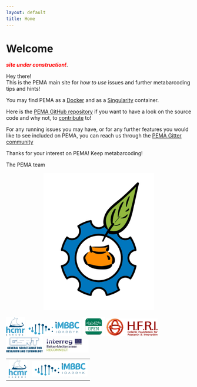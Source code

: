 ```yaml
---
layout: default
title: Home
---
```


# Welcome



<span style="color:red">***site under construction!***</span>.



<p class="message">
  Hey there! <br>
  This is the PEMA main site for <i>how to use</i> issues and further metabarcoding tips and hints!
</p>


You may find PEMA as a [Docker](https://hub.docker.com/r/hariszaf/pema) and as a [Singularity](https://singularity-hub.org/collections/2295) container.

Here is the [PEMA GitHub repository](https://github.com/hariszaf/pema) if you want to have a look on the source code and why not, to [contribute](https://github.com/hariszaf/pema/blob/master/CONTRIBUTING.md) to!

For any running issues you may have, or for any further features you would like to see included on PEMA, you can reach us through the [PEMA Gitter community](https://gitter.im/pema-helpdesk/community#)

Thanks for your interest on PEMA!
Keep metabarcoding!

The PEMA team

<p align="center">
<img src="public/pema_logo.png" alt="drawing" style="width:300px;"/>
</p>

<p float="left">
  <img src="public/hcmr.png" width="50" />
  <img src="public/imbbc_logo.png" width="150" /> 
  <img src="public/lab42open.png" width="60" />
  <img src="public/hfri.png" width="140" />
  <img src="public/gsrt.png" width="100" />
  <img src="public/Acronym_Environment_RECONNECT-4_1.jpg" width="120" />
</p>




<table><tr>
<td> <img src="public/hcmr.png" alt="Drawing" style="width: 50px;"/> </td>
<td> <img src="public/imbbc_logo.png" alt="Drawing" style="width: 150px;"/> </td>
</tr></table>